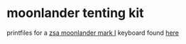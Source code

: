 # moonlander tenting kit

printfiles for a [zsa moonlander mark I](https://www.zsa.io/moonlander) keyboard found [here](https://www.printables.com/model/296310-moonlander-adjustable-tenting-kit-that-folds-flat)
